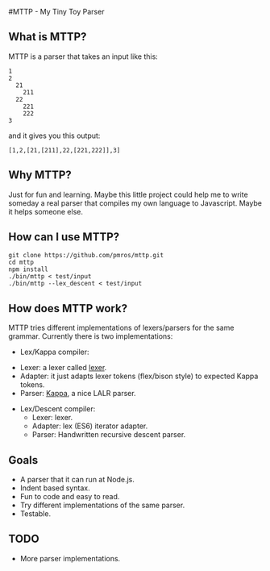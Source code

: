 #MTTP - My Tiny Toy Parser

## What is MTTP?
MTTP is a parser that takes an input like this:
```
1
2
  21
    211
  22
    221
    222
3
```
and it gives you this output:
```
[1,2,[21,[211],22,[221,222]],3]
```

## Why MTTP?
Just for fun and learning. Maybe this little project could help me to write someday a real parser that compiles my own language to Javascript. Maybe it helps someone else.

## How can I use MTTP?
```
git clone https://github.com/pmros/mttp.git
cd mttp
npm install
./bin/mttp < test/input
./bin/mttp --lex_descent < test/input
```

## How does MTTP work?
MTTP tries different implementations of lexers/parsers for the same grammar. Currently there is two implementations:
*  Lex/Kappa compiler:
  - Lexer: a lexer called [lexer](https://github.com/aaditmshah/lexer).
  - Adapter: it just adapts lexer tokens (flex/bison style) to expected Kappa tokens.
  - Parser: [Kappa](https://github.com/Mictian/kappa), a nice LALR parser.
* Lex/Descent compiler:
  - Lexer: lexer.
  - Adapter: lex (ES6) iterator adapter.
  - Parser: Handwritten recursive descent parser.

## Goals
- A parser that it can run at Node.js.
- Indent based syntax.
- Fun to code and easy to read.
- Try different implementations of the same parser.
- Testable.

## TODO
- More parser implementations.
